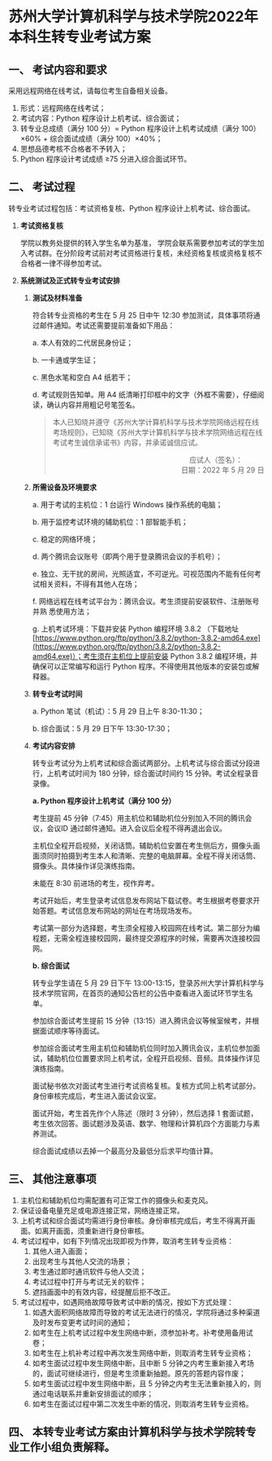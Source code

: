 # 苏州大学计算机科学与技术学院2022年本科生转专业考试方案

## 一、 考试内容和要求

采用远程网络在线考试，请每位考生自备相关设备。

1. 形式：远程网络在线考试；
2. 考试内容：Python 程序设计上机考试、综合面试；
3. 转专业总成绩（满分 100 分）= Python 程序设计上机考试成绩（满分 100）×60% + 综合面试成绩（满分 100）×40%；
4. 思想品德考核不合格者不予转入；
5. Python 程序设计考试成绩 ≥75 分进入综合面试环节。

## 二、 考试过程

转专业考试过程包括：考试资格复核、Python 程序设计上机考试、综合面试。

1. **考试资格复核**

   学院以教务处提供的转入学生名单为基准， 学院会联系需要参加考试的学生加入考试群。在分阶段考试前对考试资格进行复核，未经资格复核或资格复核不合格者一律不得参加考试。

2. **系统测试及正式转专业考试安排**
   
   1. **测试及材料准备**
   
      符合转专业资格的考生在 5 月 25 日中午 12:30 参加测试，具体事项将通过邮件通知。考试还需要提前准备如下用品：
   
      a. 本人有效的二代居民身份证；
   
      b. 一卡通或学生证；
   
      c. 黑色水笔和空白 A4 纸若干；
   
      d. 考试规则告知单。用 A4 纸清晰打印框中的文字（外框不需要），仔细阅读，确认内容并用粗记号笔签名。
   
      > ​        本人已知晓并遵守《苏州大学计算机科学与技术学院网络远程在线考场规则》，已知晓《苏州大学计算机科学与技术学院网络远程在线考试考生诚信承诺书》内容，并承诺诚信应试。
      > <div align="right">应试人（签名）：ㅤㅤ ㅤ</div>
      > <div align="right">日期：2022 年 5 月 29 日</div>
   
   2. **所需设备及环境要求**
   
      a. 用于考试的主机位：1 台运行 Windows 操作系统的电脑；
   
      b. 用于监控考试环境的辅助机位：1 部智能手机；
   
      c. 稳定的网络环境；
   
      d. 两个腾讯会议账号（即两个用于登录腾讯会议的手机号）；
   
      e. 独立、无干扰的房间，光照适宜，不可逆光。可视范围内不能有任何考试相关资料，不得有其他人在场；
   
      f. 网络远程在线考试平台为：腾讯会议。考生须提前安装软件、注册账号并熟
      悉使用方法；
   
      g. 上机考试环境：下载并安装 Python 编程环境 3.8.2 （下载地址[https://www.python.org/ftp/python/3.8.2/python-3.8.2-amd64.exe](https://www.python.org/ftp/python/3.8.2/python-3.8.2-amd64.exe)）；考生须在主机位上提前安装 Python 3.8.2 编程环境，并确保可以正常编写和运行 Python 程序。不得使用其他版本的安装包或解释器。
   
   3. **转专业考试时间**
   
      a. Python 笔试（机试）：5 月 29 日上午 8:30-11:30；
   
      b. 综合面试：5 月 29 日下午 13:30-17:30；
   
   4. **考试内容安排**
   
      转专业考试分为上机考试和综合面试两部分。上机考试与综合面试分段进行，上机考试时间为 180 分钟，综合面试时间约 15 分钟。考试全程录音录像。
   
      **a. Python 程序设计上机考试（满分 100 分）**
   
      考生提前 45 分钟（7:45）用主机位和辅助机位分别加入不同的腾讯会议，会议ID 通过邮件通知。进入会议后全程不得再退出会议。
   
      主机位全程开启视频，关闭话筒。辅助机位安置在考生侧后方，摄像头画面须同时拍摄到考生本人和清晰、完整的电脑屏幕。全程不得关闭话筒、摄像头。具体操作详见演练指南。
   
      未能在 8:30 前进场的考生，视作弃考。
   
      考试开始后，考生登录考试信息发布网站下载试卷。考生根据考卷要求开始答题。考试信息发布网站的网址在考场现场发布。
   
      考试第一部分为选择题，考生须全程接入校园网在线考试。第二部分为编程题，无需全程连接校园网，最终提交源程序的时候，需要再次连接校园网。
   
      **b. 综合面试**
   
      转专业学生请在 5 月 29 日下午 13:00-13:15，登录苏州大学计算机科学与技术学院官网，在首页的通知公告栏的公告中查看进入面试环节学生名单。
   
      参加综合面试考生提前 15 分钟（13:15）进入腾讯会议等候室候考，并根据面试顺序等待面试。
   
      参加综合面试考生用主机位和辅助机位同时加入腾讯会议，主机位参加面试，辅助机位位置要求同上机考试，全程开启视频、音频。具体操作详见演练指南。
   
      面试秘书依次对面试考生进行考试资格复核。复核方式同上机考试部分。身份审核完成后，考生进入面试会议室。
   
      面试开始，考生首先作个人陈述（限时 3 分钟），然后选择 1 套面试题，考生依次回答。面试题涉及英语、数学、物理和计算机四个方面能力与素养测试。
   
      综合面试成绩以去掉一个最高分及最低分后求平均值计算。

## 三、 其他注意事项

1. 主机位和辅助机位均需配置有可正常工作的摄像头和麦克风。
2. 保证设备电量充足或电源连接正常，网络连接正常。
3. 上机考试和综合面试均需进行身份审核。身份审核完成后，考生不得离开画
   面。如离开画面，须重新进行身份审核。
4. 考试过程中，如有下列情况出现即视为作弊，取消考生转专业资格：
   1. 其他人进入画面；
   2. 出现考生与其他人交流的场景；
   3. 考生通过即时通讯软件与他人交流；
   4. 考试过程中打开与考试无关的软件；
   5. 遮挡画面中的有效内容，经提醒后拒不改正。
5. 考试过程中，如遇网络故障导致考试中断的情况，按如下方式处理：
      1. 如遇大面积网络故障而导致的考试无法进行的情况，学院将通过多种渠道及时发布变更考试时间的通知；
      2. 如考生在上机考试过程中发生网络中断，须参加补考。补考使用备用试卷；
      3. 如考生在上机补考过程中再次发生网络中断，则取消考生转专业资格；
      4. 如考生面试过程中发生网络中断，且中断 5 分钟之内考生重新接入考场的，面试可继续进行，但是考生须重新抽题。原先的答题内容作废；
      5. 如考生面试过程中发生网络中断，且 5 分钟之内考生无法重新接入的，则通过电话联系并重新安排面试的顺序；
      6. 如考生在面试过程中第二次发生中断的情况，则取消考生转专业资格。

## 四、 本转专业考试方案由计算机科学与技术学院转专业工作小组负责解释。